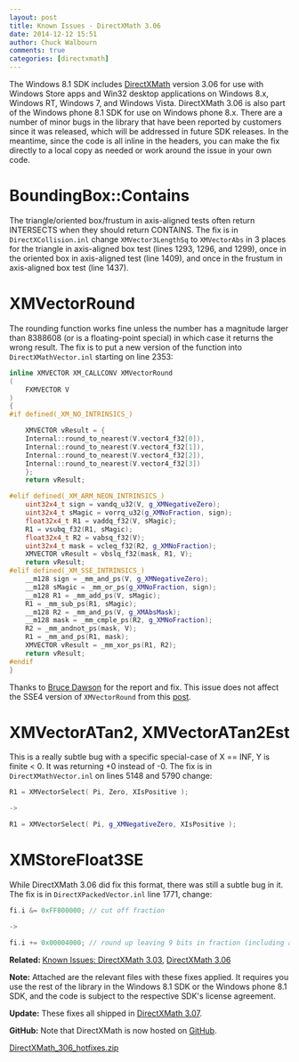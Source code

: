 ```yaml
---
layout: post
title: Known Issues - DirectXMath 3.06
date: 2014-12-12 15:51
author: Chuck Walbourn
comments: true
categories: [directxmath]
---
```

The Windows 8.1 SDK includes <a href="https://walbourn.github.io/introducing-directxmath/">DirectXMath</a> version 3.06 for use with Windows Store apps and Win32 desktop applications on Windows 8.x, Windows RT, Windows 7, and Windows Vista. DirectXMath 3.06 is also part of the Windows phone 8.1 SDK for use on Windows phone 8.x. There are a number of minor bugs in the library that have been reported by customers since it was released, which will be addressed in future SDK releases. In the meantime, since the code is all inline in the headers, you can make the fix directly to a local copy as needed or work around the issue in your own code.
<!--more-->

<h1>BoundingBox::Contains</h1>

The triangle/oriented box/frustum in axis-aligned tests often return INTERSECTS when they should return CONTAINS. The fix is in <code>DirectXCollision.inl</code> change <code>XMVector3LengthSq</code> to <code>XMVectorAbs</code> in 3 places for the triangle in axis-aligned box test (lines 1293, 1296, and 1299), once in the oriented box in axis-aligned test (line 1409), and once in the frustum in axis-aligned box test
 (line 1437).

<h1>XMVectorRound</h1>

The rounding function works fine unless the number has a magnitude larger than 8388608 (or is a floating-point special) in which case it returns the wrong result. The fix is to put a new version of the function into <code>DirectXMathVector.inl</code> starting on line 2353:

```cpp
inline XMVECTOR XM_CALLCONV XMVectorRound
(
    FXMVECTOR V
)
{
#if defined(_XM_NO_INTRINSICS_)

    XMVECTOR vResult = {
    Internal::round_to_nearest(V.vector4_f32[0]),
    Internal::round_to_nearest(V.vector4_f32[1]),
    Internal::round_to_nearest(V.vector4_f32[2]),
    Internal::round_to_nearest(V.vector4_f32[3])
    };
    return vResult;

#elif defined(_XM_ARM_NEON_INTRINSICS_)
    uint32x4_t sign = vandq_u32(V, g_XMNegativeZero);
    uint32x4_t sMagic = vorrq_u32(g_XMNoFraction, sign);
    float32x4_t R1 = vaddq_f32(V, sMagic);
    R1 = vsubq_f32(R1, sMagic);
    float32x4_t R2 = vabsq_f32(V);
    uint32x4_t mask = vcleq_f32(R2, g_XMNoFraction);
    XMVECTOR vResult = vbslq_f32(mask, R1, V);
    return vResult;
#elif defined(_XM_SSE_INTRINSICS_)
    __m128 sign = _mm_and_ps(V, g_XMNegativeZero);
    __m128 sMagic = _mm_or_ps(g_XMNoFraction, sign);
    __m128 R1 = _mm_add_ps(V, sMagic);
    R1 = _mm_sub_ps(R1, sMagic);
    __m128 R2 = _mm_and_ps(V, g_XMAbsMask);
    __m128 mask = _mm_cmple_ps(R2, g_XMNoFraction);
    R2 = _mm_andnot_ps(mask, V);
    R1 = _mm_and_ps(R1, mask);
    XMVECTOR vResult = _mm_xor_ps(R1, R2);
    return vResult;
#endif
}
```

Thanks to <a href="http://randomascii.wordpress.com/2014/01/27/theres-only-four-billion-floatsso-test-them-all/">Bruce Dawson</a> for the report and fix. This issue does not affect the SSE4 version of <code>XMVectorRound</code> from this <a href="https://walbourn.github.io/directxmath-sse4-1-and-sse-4-2/">post</a>.

<h1>XMVectorATan2, XMVectorATan2Est</h1>

This is a really subtle bug with a specific special-case of X == INF, Y is finite < 0. It was returning +0 instead of -0. The fix is in <code>DirectXMathVector.inl</code> on lines 5148 and 5790 change:

```cpp
R1 = XMVectorSelect( Pi, Zero, XIsPositive );

->

R1 = XMVectorSelect( Pi, g_XMNegativeZero, XIsPositive );
```

<h1>XMStoreFloat3SE</h1>

While DirectXMath 3.06 did fix this format, there was still a subtle bug in it. The fix is in <code>DirectXPackedVector.inl</code> line 1771, change:

```cpp
fi.i &= 0xFF800000; // cut off fraction

->

fi.i += 0x00004000; // round up leaving 9 bits in fraction (including assumed 1)
```

<strong>Related: </strong><a href="https://walbourn.github.io/known-issues-directxmath-3-03/">Known Issues: DirectXMath 3.03</a>, <a href="https://walbourn.github.io/directxmath-3-06/">DirectXMath 3.06</a>

<strong>Note:</strong> Attached are the relevant files with these fixes applied. It requires you use the rest of the library in the Windows 8.1 SDK or the Windows phone 8.1 SDK, and the code is subject to the respective SDK's license agreement.

<strong>Update:</strong> These fixes all shipped in <a href="https://walbourn.github.io/directxmath-3-07/">DirectXMath 3.07</a>.

<strong>GitHub:</strong> Note that DirectXMath is now hosted on <a href="https://github.com/Microsoft/DirectXMath">GitHub</a>.

<a href="https://walbourn.github.io/download/DirectXMath_306_hotfixes.zip">DirectXMath_306_hotfixes.zip</a>
